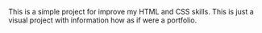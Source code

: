 This is a simple project for improve my HTML and CSS skills. This is just a visual project with information how as if were a portfolio.
